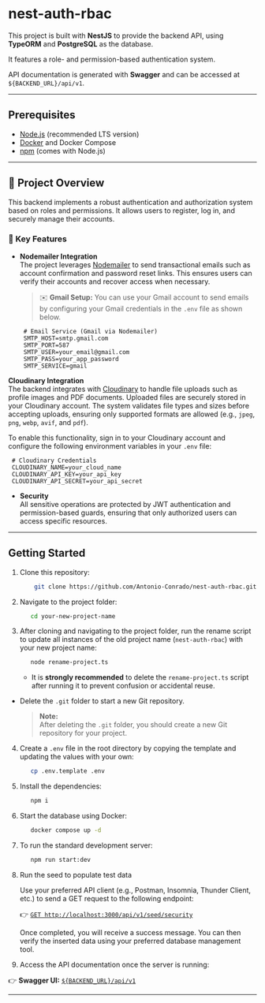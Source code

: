 # nest-auth-rbac

This project is built with **NestJS** to provide the backend API, using **TypeORM** and **PostgreSQL** as the database.

It features a role- and permission-based authentication system.  

API documentation is generated with **Swagger** and can be accessed at `${BACKEND_URL}/api/v1`.

---

## Prerequisites

- [Node.js](https://nodejs.org/) (recommended LTS version)
- [Docker](https://www.docker.com/get-started) and Docker Compose
- [npm](https://www.npmjs.com/get-npm) (comes with Node.js)

---

## 🚀 Project Overview

This backend implements a robust authentication and authorization system based on roles and permissions. It allows users to register, log in, and securely manage their accounts.


### 🔐 Key Features

- **Nodemailer Integration**  
  The project leverages [Nodemailer](https://nodemailer.com/) to send transactional emails such as account confirmation and password reset links. This ensures users can verify their accounts and recover access when necessary.  
  > ✉️ **Gmail Setup:** You can use your Gmail account to send emails by configuring your Gmail credentials in the `.env` file as shown below.  


  ```env
   # Email Service (Gmail via Nodemailer)
   SMTP_HOST=smtp.gmail.com
   SMTP_PORT=587
   SMTP_USER=your_email@gmail.com
   SMTP_PASS=your_app_password
   SMTP_SERVICE=gmail
   ```

**Cloudinary Integration**  
   The backend integrates with [Cloudinary](https://cloudinary.com/) to handle file uploads such as profile images and PDF documents. Uploaded files are securely stored in your Cloudinary account. The system validates file types and sizes before accepting uploads, ensuring only supported formats are allowed (e.g., `jpeg`, `png`, `webp`, `avif`, and `pdf`).  

   To enable this functionality, sign in to your Cloudinary account and configure the following environment variables in your `.env` file:


  ```env
   # Cloudinary Credentials
   CLOUDINARY_NAME=your_cloud_name
   CLOUDINARY_API_KEY=your_api_key
   CLOUDINARY_API_SECRET=your_api_secret
   ```

- **Security**  
  All sensitive operations are protected by JWT authentication and permission-based guards, ensuring that only authorized users can access specific resources.

---

## Getting Started

1. Clone this repository:

   ```bash
       git clone https://github.com/Antonio-Conrado/nest-auth-rbac.git your-new-project-name
   ```




2. Navigate to the project folder:

   ```bash
      cd your-new-project-name
   ```

3. After cloning and navigating to the project folder, run the rename script to update all instances of the old project name (`nest-auth-rbac`) with your new project name:

   ```bash
      node rename-project.ts
   ```
   - It is **strongly recommended** to delete the `rename-project.ts` script after running it to prevent confusion or accidental reuse.
- Delete the `.git` folder to start a new Git repository.

  > **Note:**  
  > After deleting the `.git` folder, you should create a new Git repository for your project.
 



4. Create a `.env` file in the root directory by copying the template and updating the values with your own:

   ```bash
      cp .env.template .env
   ```

5. Install the dependencies:

   ```bash
      npm i
   ```

6. Start the database using Docker:

   ```bash
      docker compose up -d
   ```

7. To run the standard development server:

   ```bash
      npm run start:dev
   ```

8. Run the seed to populate test data

   Use your preferred API client (e.g., Postman, Insomnia, Thunder Client, etc.) to send a GET request to the following endpoint:


   👉 [`GET http://localhost:3000/api/v1/seed/security`](http://localhost:3000/api/v1/seed/security)

   Once completed, you will receive a success message. You can then verify the inserted data using your preferred database management tool.

9. Access the API documentation once the server is running:

👉 **Swagger UI:** [`${BACKEND_URL}/api/v1`](http://localhost:3000/api/v1)

---


